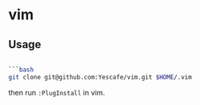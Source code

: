 # vim

## Usage

```bash

```bash
git clone git@github.com:Yescafe/vim.git $HOME/.vim
```

then run `:PlugInstall` in vim.


